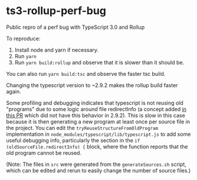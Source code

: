 # ts3-rollup-perf-bug
Public repro of a perf bug with TypeScript 3.0 and Rollup

To reproduce:
1) Install node and yarn if necessary.
2) Run `yarn`
3) Run `yarn build:rollup` and observe that it is slower than it should be.

You can also run `yarn build:tsc` and observe the faster tsc build.

Changing the typescript version to ~2.9.2 makes the rollup build faster again.

Some profiling and debugging indicates that typescript is not reusing old "programs" due to some logic around file redirectInfo (a concept added [in this PR](https://github.com/Microsoft/TypeScript/pull/16274) which did not have this behavior in 2.9.2). This is slow in this case because it is then generating a new program at least once per source file in the project. You can edit the `tryReuseStructureFromOldProgram` implementation in `node_modules/typescript/lib/typescript.js` to add some useful debugging info, particularly the section in the `if (oldSourceFile.redirectInfo) {` block, where the function reports that the old program cannot be reused.

(Note: The files in `src` were generated from the `generateSources.sh` script, which can be edited and rerun to easily change the number of source files.)

